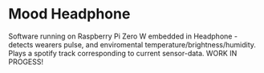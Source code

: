 # Mood Headphone

Software running on Raspberry Pi Zero W embedded in Headphone - detects wearers pulse, and enviromental temperature/brightness/humidity.
Plays a spotify track corresponding to current sensor-data.
WORK IN PROGESS!
